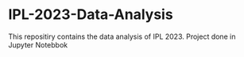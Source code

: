 # IPL-2023-Data-Analysis

This repositiry contains the data analysis of IPL 2023. 
Project done in Jupyter Notebbok
